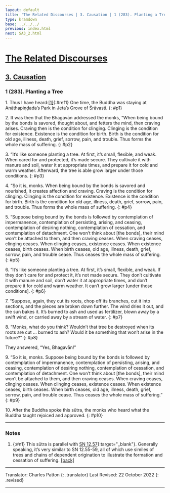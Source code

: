 ```yaml
---
layout: default
title: 'The Related Discourses | 3. Causation | 1 (283). Planting a Tree'
type: kramdown
base: ../../../
previous: index.html
next: SA3_2.html
---
```


# [The Related Discourses](../index.html)
## [3. Causation](index.html)
### 1 (283). Planting a Tree

1\. Thus I have heard:[\[1\]](#n1){:#ref1} One time, the Buddha was staying at Anāthapiṇḍada’s Park in Jeta’s Grove of Śrāvastī.
{: #p1}

2\. It was then that the Bhagavān addressed the monks, “When being bound by the bonds is savored, thought about, and fetters the mind, then craving arises. Craving then is the condition for clinging. Clinging is the condition for existence. Existence is the condition for birth. Birth is the condition for old age, illness, death, grief, sorrow, pain, and trouble. Thus forms the whole mass of suffering.
{: #p2}

3\. “It’s like someone planting a tree. At first, it’s small, flexible, and weak. When cared for and protected, it’s made secure. They cultivate it with manure and soil, water it at appropriate times, and prepare it for cold and warm weather. Afterward, the tree is able grow larger under those conditions.
{: #p3}

4\. “So it is, monks. When being bound by the bonds is savored and nourished, it creates affection and craving. Craving is the condition for clinging. Clinging is the condition for existence. Existence is the condition for birth. Birth is the condition for old age, illness, death, grief, sorrow, pain, and trouble. Thus forms the whole mass of suffering.
{: #p4}

5\. “Suppose being bound by the bonds is followed by contemplation of impermanence, contemplation of persisting, arising, and ceasing, contemplation of desiring nothing, contemplation of cessation, and contemplation of detachment. One won’t think about [the bonds], their mind won’t be attached to them, and then craving ceases. When craving ceases, clinging ceases. When clinging ceases, existence ceases. When existence ceases, birth ceases. When birth ceases, old age, illness, death, grief, sorrow, pain, and trouble cease. Thus ceases the whole mass of suffering.
{: #p5}

6\. “It’s like someone planting a tree. At first, it’s small, flexible, and weak. If they don’t care for and protect it, it’s not made secure. They don’t cultivate it with manure and soil, don’t water it at appropriate times, and don’t prepare it for cold and warm weather. It can’t grow larger [under those conditions].
{: #p6}

7\. “Suppose, again, they cut its roots, chop off its branches, cut it into sections, and the pieces are broken down further. The wind dries it out, and the sun bakes it. It’s burned to ash and used as fertilizer, blown away by a swift wind, or carried away by a stream of water.
{: #p7}

8\. “Monks, what do you think? Wouldn’t that tree be destroyed when its roots are cut … burned to ash? Would it be something that won’t arise in the future?”
{: #p8}

They answered, “Yes, Bhagavān!”

9\. “So it is, monks. Suppose being bound by the bonds is followed by contemplation of impermanence, contemplation of persisting, arising, and ceasing, contemplation of desiring nothing, contemplation of cessation, and contemplation of detachment. One won’t think about [the bonds], their mind won’t be attached to them, and then craving ceases. When craving ceases, clinging ceases. When clinging ceases, existence ceases. When existence ceases, birth ceases. When birth ceases, old age, illness, death, grief, sorrow, pain, and trouble cease. Thus ceases the whole mass of suffering.”
{: #p9}

10\. After the Buddha spoke this sūtra, the monks who heard what the Buddha taught rejoiced and approved.
{: #p10}

---

### Notes

1. {:#n1} This sūtra is parallel with [SN 12.57](https://suttacentral.net/sn12.57){:target="_blank"}. Generally speaking, it’s very similar to SN 12.55-59, all of which use similes of trees and chains of dependent origination to illustrate the formation and cessation of suffering. [\[back\]](#ref1)

---

Translator: Charles Patton
{: .translator}
Last Revised: 22 October 2022
{: .revised}

---
